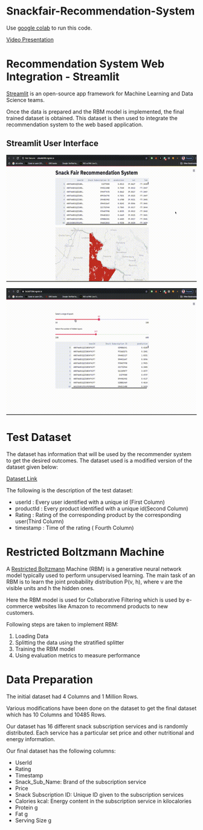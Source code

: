 # Snackfair-Recommendation-System

Use [google colab](https://colab.research.google.com/notebooks/intro.ipynb) to run this code.

[Video Presentation](https://youtu.be/le2oF0i1MBA)

# Recommendation System Web Integration - Streamlit

[Streamlit](https://www.streamlit.io/) is an open-source app framework for Machine Learning and Data Science teams.

Once the data is prepared and the RBM model is implemented, the final trained dataset is obtained. This dataset is then used to integrate the recommendation system to the web based application.

## Streamlit User Interface

![Visualisation Demo](streamlit_dash.gif)


![Visualisation Demo](streamlit_model.gif)


# Test Dataset

The dataset has information that will be used by the recommender system to get the desired outcomes. The dataset used is a modified version of the dataset given below:

[Dataset Link](https://www.kaggle.com/saurav9786/recommender-system-using-amazon-reviews)

The following is the description of the test dataset:

* userId : Every user identified with a unique id (First Column)
* productId : Every product identified with a unique id(Second Column)
* Rating : Rating of the corresponding product by the corresponding user(Third Column)
* timestamp : Time of the rating ( Fourth Column)


# Restricted Boltzmann Machine

A [Restricted Boltzmann](https://www.cs.toronto.edu/~rsalakhu/papers/rbmcf.pdf) Machine (RBM) is a generative neural network model typically used to perform unsupervised learning. The main task of an RBM is to learn the joint probability distribution P(v, h), where v are the visible units and h the hidden ones.

Here the RBM model is used for Collaborative Filtering which is used by e-commerce websites like Amazon to recommend products to new customers.

Following steps are taken to implement RBM:

1. Loading Data
2. Splitting the data using the stratified splitter
3. Training the RBM model
4. Using evaluation metrics to measure performance

# Data Preparation

The initial dataset had 4 Columns and 1 Million Rows.

Various modifications have been done on the dataset to get the final dataset which has 10 Columns and 10485 Rows.

Our dataset has 16 different snack subscription services and is randomly distributed. Each service has a particular set price and other nutritional and energy information.

Our final dataset has the following columns:

* UserId
* Rating
* Timestamp
* Snack_Sub_Name: Brand of the subscription service
* Price
* Snack Subscription ID: Unique ID given to the subscription services
* Calories kcal: Energy content in the subscription service in kilocalories
* Protein g
* Fat g
* Serving Size g
